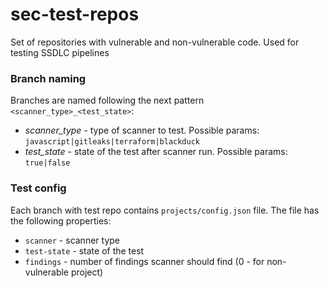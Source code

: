 # sec-test-repos
Set of repositories with vulnerable and non-vulnerable code. Used for testing SSDLC pipelines

### Branch naming
Branches are named following the next pattern `<scanner_type>_<test_state>`:
- *scanner_type* - type of scanner to test. Possible params: `javascript|gitleaks|terraform|blackduck`
- *test_state* - state of the test after scanner run. Possible params: `true|false`

### Test config
Each branch with test repo contains `projects/config.json` file.
The file has the following properties:
- `scanner` - scanner type
- `test-state` - state of the test
- `findings` - number of findings scanner should find (0 - for non-vulnerable project)